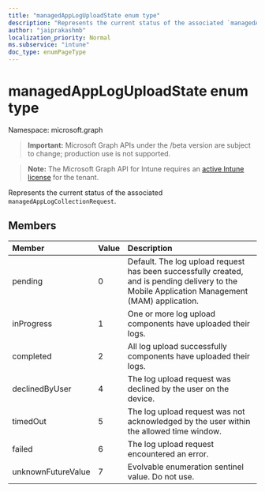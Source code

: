 ```yaml
---
title: "managedAppLogUploadState enum type"
description: "Represents the current status of the associated `managedAppLogCollectionRequest`."
author: "jaiprakashmb"
localization_priority: Normal
ms.subservice: "intune"
doc_type: enumPageType
---
```


# managedAppLogUploadState enum type

Namespace: microsoft.graph

> **Important:** Microsoft Graph APIs under the /beta version are subject to change; production use is not supported.

> **Note:** The Microsoft Graph API for Intune requires an [active Intune license](https://go.microsoft.com/fwlink/?linkid=839381) for the tenant.

Represents the current status of the associated `managedAppLogCollectionRequest`.

## Members
|Member|Value|Description|
|:---|:---|:---|
|pending|0|Default. The log upload request has been successfully created, and is pending delivery to the Mobile Application Management (MAM) application.|
|inProgress|1|One or more log upload components have uploaded their logs.|
|completed|2|All log upload successfully components have uploaded their logs.|
|declinedByUser|4|The log upload request was declined by the user on the device.|
|timedOut|5|The log upload request was not acknowledged by the user within the allowed time window.|
|failed|6|The log upload request encountered an error.|
|unknownFutureValue|7|Evolvable enumeration sentinel value. Do not use.|